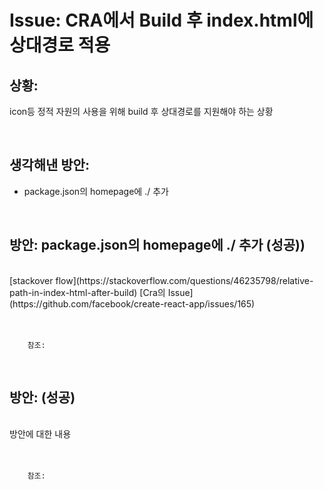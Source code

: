 <!--
author: Dailyscat
purpose: issue arrange
rules:
 (1) 헤더와 문단사이
    <br/>
    <br/>
 (2) 코드가 작성되는 부분은 >로 정리
 (3) 참조는 해당 내용 바로 아래
    <br/>
    <br/>
 (4) 명령어는 bold
 (5) 방안은 ## 안의 과정은 ###
-->

# Issue: CRA에서 Build 후 index.html에 상대경로 적용

## 상황:

icon등 정적 자원의 사용을 위해 build 후 상대경로를 지원해야 하는 상황

<br/>

## 생각해낸 방안:

- package.json의 homepage에 ./ 추가

<br/>

## 방안: package.json의 homepage에 ./ 추가 (성공))

<br/>
  [stackover flow](https://stackoverflow.com/questions/46235798/relative-path-in-index-html-after-build)
  [Cra의 Issue](https://github.com/facebook/create-react-app/issues/165)

<br/>
<br/>
<br/>

        참조:

<br/>

## 방안: (성공)

<br/>
  방안에 대한 내용
<br/>
<br/>
<br/>

        참조:

<br/>

